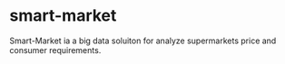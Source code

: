 # smart-market
Smart-Market ia a big data soluiton for analyze supermarkets price and consumer requirements.
